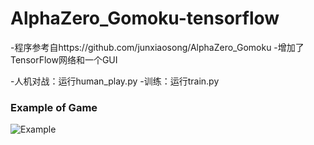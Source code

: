 # AlphaZero_Gomoku-tensorflow

-程序参考自https://github.com/junxiaosong/AlphaZero_Gomoku
-增加了TensorFlow网络和一个GUI

-人机对战：运行human_play.py
-训练：运行train.py


### Example of Game

![Example](https://github.com/zouyih/AlphaZero_Gomoku-tensorflow/blob/master/example.gif)